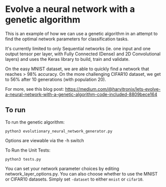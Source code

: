 # Evolve a neural network with a genetic algorithm

This is an example of how we can use a genetic algorithm in an attempt to find the optimal network parameters for classification tasks.

It's currently limited to only Sequential networks (ie. one input and one output tensor per layer, with Fully Connected (Dense) and 2D Convolutional layers) and uses the Keras library to build, train and validate.

On the easy MNIST dataset, we are able to quickly find a network that reaches > 98% accuracy. On the more challenging CIFAR10 dataset, we get to 56% after 10 generations (with population 20).

For more, see this blog post: 
https://medium.com/@harvitronix/lets-evolve-a-neural-network-with-a-genetic-algorithm-code-included-8809bece164

## To run

To run the genetic algorithm:

```python3 evolutionary_neural_network_generator.py```

Options are viewable via the -h switch


To Run the Unit Tests:

```python3 tests.py```

You can set your network parameter choices by editing network_layer_options.py. You can also choose whether to use the MNIST or CIFAR10 datasets. Simply set `-dataset` to either `mnist` or `cifar10`.
